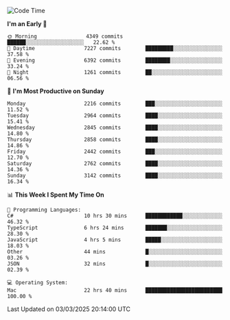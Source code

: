 <!--START_SECTION:waka-->
![Code Time](http://img.shields.io/badge/Code%20Time-4%2C880%20hrs%2056%20mins-blue)

**I'm an Early 🐤** 

```text
🌞 Morning                4349 commits        ██████░░░░░░░░░░░░░░░░░░░   22.62 % 
🌆 Daytime                7227 commits        █████████░░░░░░░░░░░░░░░░   37.58 % 
🌃 Evening                6392 commits        ████████░░░░░░░░░░░░░░░░░   33.24 % 
🌙 Night                  1261 commits        ██░░░░░░░░░░░░░░░░░░░░░░░   06.56 % 
```
📅 **I'm Most Productive on Sunday** 

```text
Monday                   2216 commits        ███░░░░░░░░░░░░░░░░░░░░░░   11.52 % 
Tuesday                  2964 commits        ████░░░░░░░░░░░░░░░░░░░░░   15.41 % 
Wednesday                2845 commits        ████░░░░░░░░░░░░░░░░░░░░░   14.80 % 
Thursday                 2858 commits        ████░░░░░░░░░░░░░░░░░░░░░   14.86 % 
Friday                   2442 commits        ███░░░░░░░░░░░░░░░░░░░░░░   12.70 % 
Saturday                 2762 commits        ████░░░░░░░░░░░░░░░░░░░░░   14.36 % 
Sunday                   3142 commits        ████░░░░░░░░░░░░░░░░░░░░░   16.34 % 
```


📊 **This Week I Spent My Time On** 

```text
💬 Programming Languages: 
C#                       10 hrs 30 mins      ████████████░░░░░░░░░░░░░   46.32 % 
TypeScript               6 hrs 24 mins       ███████░░░░░░░░░░░░░░░░░░   28.30 % 
JavaScript               4 hrs 5 mins        █████░░░░░░░░░░░░░░░░░░░░   18.03 % 
Other                    44 mins             █░░░░░░░░░░░░░░░░░░░░░░░░   03.26 % 
JSON                     32 mins             █░░░░░░░░░░░░░░░░░░░░░░░░   02.39 % 

💻 Operating System: 
Mac                      22 hrs 40 mins      █████████████████████████   100.00 % 
```


 Last Updated on 03/03/2025 20:14:00 UTC
<!--END_SECTION:waka-->
